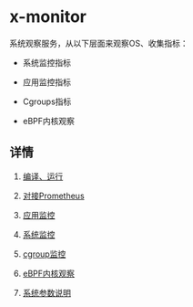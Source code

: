 # x-monitor

系统观察服务，从以下层面来观察OS、收集指标：

- 系统监控指标

- 应用监控指标

- Cgroups指标

- eBPF内核观察


## 详情

1. [编译、运行](doc/编译、运行.md)

2. [对接Prometheus](doc/对接Prometheus.md)

3. [应用监控](doc/应用监控.md)

4. [系统监控](doc/系统监控.md)

5. [cgroup监控](doc/CGroup监控.md)

6. [eBPF内核观察](doc/eBPF内核观察.md)

7. [系统参数说明](doc/系统参数说明.md)

   

